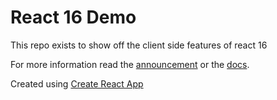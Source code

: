 # React 16 Demo

This repo exists to show off the client side features of react 16

For more information read the [announcement](https://reactjs.org/blog/2017/09/26/react-v16.0.html) or the [docs](https://reactjs.org/docs/hello-world.html).

Created using [Create React App](https://github.com/facebookincubator/create-react-app)
